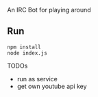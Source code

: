 An IRC Bot for playing around

## Run
```
npm install
node index.js
```


TODOs

* run as service
* get own youtube api key